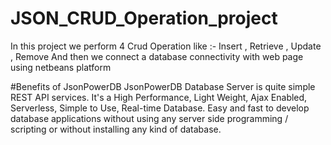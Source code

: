 # JSON_CRUD_Operation_project

In this project we perform 4 Crud Operation like :- Insert , Retrieve , Update , Remove
And then we connect  a database connectivity with web page using netbeans platform



#Benefits of JsonPowerDB
JsonPowerDB Database Server is quite simple REST API services. It's a High Performance, Light Weight, Ajax Enabled, Serverless, Simple to Use, Real-time Database. Easy and fast to develop database applications without using any server side programming / scripting or without installing any kind of database.
